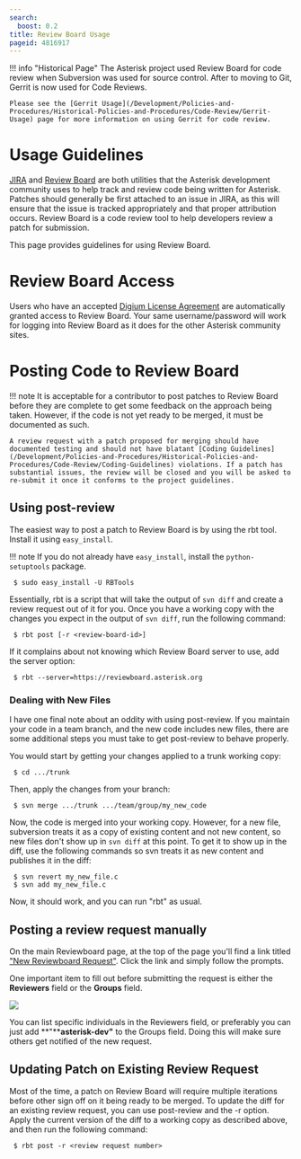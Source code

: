```yaml
---
search:
  boost: 0.2
title: Review Board Usage
pageid: 4816917
---
```


!!! info "Historical Page"
    The Asterisk project used Review Board for code review when Subversion was used for source control. After to moving to Git, Gerrit is now used for Code Reviews.

    Please see the [Gerrit Usage](/Development/Policies-and-Procedures/Historical-Policies-and-Procedures/Code-Review/Gerrit-Usage) page for more information on using Gerrit for code review.

[//]: # (end-info)

Usage Guidelines
================

[JIRA](https://github.com/asterisk/asterisk/issues/jira/) and [Review Board](https://reviewboard.asterisk.org) are both utilities that the Asterisk development community uses to help track and review code being written for Asterisk. Patches should generally be first attached to an issue in JIRA, as this will ensure that the issue is tracked appropriately and that proper attribution occurs. Review Board is a code review tool to help developers review a patch for submission.

This page provides guidelines for using Review Board.

Review Board Access
===================

Users who have an accepted [Digium License Agreement](/Development/Policies-and-Procedures/Historical-Policies-and-Procedures/Patch-Contribution-Process/Digium-License-Agreement) are automatically granted access to Review Board. Your same username/password will work for logging into Review Board as it does for the other Asterisk community sites.

Posting Code to Review Board
============================

!!! note 
    It is acceptable for a contributor to post patches to Review Board before they are complete to get some feedback on the approach being taken. However, if the code is not yet ready to be merged, it must be documented as such.

    A review request with a patch proposed for merging should have documented testing and should not have blatant [Coding Guidelines](/Development/Policies-and-Procedures/Historical-Policies-and-Procedures/Code-Review/Coding-Guidelines) violations. If a patch has substantial issues, the review will be closed and you will be asked to re-submit it once it conforms to the project guidelines.

[//]: # (end-note)

Using post-review
-----------------

The easiest way to post a patch to Review Board is by using the rbt tool. Install it using `easy_install`.

!!! note 
    If you do not already have `easy_install`, install the `python-setuptools` package.

[//]: # (end-note)

```
 $ sudo easy_install -U RBTools

```

Essentially, rbt is a script that will take the output of `svn diff` and create a review request out of it for you. Once you have a working copy with the changes you expect in the output of `svn diff`, run the following command:

```
 $ rbt post [-r <review-board-id>]

```

If it complains about not knowing which Review Board server to use, add the server option:

```
 $ rbt --server=https://reviewboard.asterisk.org

```

### Dealing with New Files

I have one final note about an oddity with using post-review. If you maintain your code in a team branch, and the new code includes new files, there are some additional steps you must take to get post-review to behave properly.

You would start by getting your changes applied to a trunk working copy:

```
 $ cd .../trunk

```

Then, apply the changes from your branch:

```
 $ svn merge .../trunk .../team/group/my_new_code

```

Now, the code is merged into your working copy. However, for a new file, subversion treats it as a copy of existing content and not new content, so new files don't show up in `svn diff` at this point. To get it to show up in the diff, use the following commands so svn treats it as new content and publishes it in the diff:

```
 $ svn revert my_new_file.c
 $ svn add my_new_file.c

```

Now, it should work, and you can run "rbt" as usual.

Posting a review request manually
---------------------------------

On the main Reviewboard page, at the top of the page you'll find a link titled ["New Reviewboard Request"](https://reviewboard.asterisk.org/r/new/). Click the link and simply follow the prompts.

One important item to fill out before submitting the request is either the **Reviewers** field or the **Groups** field.

![](reviewboard_groups.png)

You can list specific individuals in the Reviewers field, or preferably you can just add **"****asterisk-dev"** to the Groups field. Doing this will make sure others get notified of the new request.

Updating Patch on Existing Review Request
-----------------------------------------

Most of the time, a patch on Review Board will require multiple iterations before other sign off on it being ready to be merged. To update the diff for an existing review request, you can use post-review and the -r option. Apply the current version of the diff to a working copy as described above, and then run the following command:

```
 $ rbt post -r <review request number>

```
